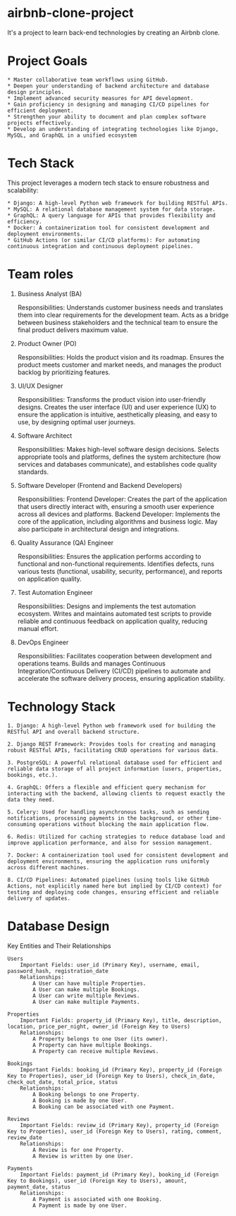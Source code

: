 # airbnb-clone-project
It's a project to learn back-end technologies by creating an Airbnb clone.

# Project Goals
    * Master collaborative team workflows using GitHub.
    * Deepen your understanding of backend architecture and database design principles.
    * Implement advanced security measures for API development.
    * Gain proficiency in designing and managing CI/CD pipelines for efficient deployment.
    * Strengthen your ability to document and plan complex software projects effectively.
    * Develop an understanding of integrating technologies like Django, MySQL, and GraphQL in a unified ecosystem

# Tech Stack
This project leverages a modern tech stack to ensure robustness and scalability:

    * Django: A high-level Python web framework for building RESTful APIs.
    * MySQL: A relational database management system for data storage.
    * GraphQL: A query language for APIs that provides flexibility and efficiency.
    * Docker: A containerization tool for consistent development and deployment environments.
    * GitHub Actions (or similar CI/CD platforms): For automating continuous integration and continuous deployment pipelines.

# Team roles
1. Business Analyst (BA)

    Responsibilities: Understands customer business needs and translates them into clear requirements for the development team. Acts as a bridge between business stakeholders and the technical team to ensure the final product delivers maximum value.

2. Product Owner (PO)

    Responsibilities: Holds the product vision and its roadmap. Ensures the product meets customer and market needs, and manages the product backlog by prioritizing features.

3. UI/UX Designer

    Responsibilities: Transforms the product vision into user-friendly designs. Creates the user interface (UI) and user experience (UX) to ensure the application is intuitive, aesthetically pleasing, and easy to use, by designing optimal user journeys.

4. Software Architect

    Responsibilities: Makes high-level software design decisions. Selects appropriate tools and platforms, defines the system architecture (how services and databases communicate), and establishes code quality standards.

5. Software Developer (Frontend and Backend Developers)

    Responsibilities:
        Frontend Developer: Creates the part of the application that users directly interact with, ensuring a smooth user experience across all devices and platforms.
        Backend Developer: Implements the core of the application, including algorithms and business logic. May also participate in architectural design and integrations.

6. Quality Assurance (QA) Engineer

    Responsibilities: Ensures the application performs according to functional and non-functional requirements. Identifies defects, runs various tests (functional, usability, security, performance), and reports on application quality.

7. Test Automation Engineer

    Responsibilities: Designs and implements the test automation ecosystem. Writes and maintains automated test scripts to provide reliable and continuous feedback on application quality, reducing manual effort.

8. DevOps Engineer

    Responsibilities: Facilitates cooperation between development and operations teams. Builds and manages Continuous Integration/Continuous Delivery (CI/CD) pipelines to automate and accelerate the software delivery process, ensuring application stability.

# Technology Stack

    1. Django: A high-level Python web framework used for building the RESTful API and overall backend structure.

    2. Django REST Framework: Provides tools for creating and managing robust RESTful APIs, facilitating CRUD operations for various data.

    3. PostgreSQL: A powerful relational database used for efficient and reliable data storage of all project information (users, properties, bookings, etc.).

    4. GraphQL: Offers a flexible and efficient query mechanism for interacting with the backend, allowing clients to request exactly the data they need.

    5. Celery: Used for handling asynchronous tasks, such as sending notifications, processing payments in the background, or other time-consuming operations without blocking the main application flow.

    6. Redis: Utilized for caching strategies to reduce database load and improve application performance, and also for session management.

    7. Docker: A containerization tool used for consistent development and deployment environments, ensuring the application runs uniformly across different machines.

    8. CI/CD Pipelines: Automated pipelines (using tools like GitHub Actions, not explicitly named here but implied by CI/CD context) for testing and deploying code changes, ensuring efficient and reliable delivery of updates.

# Database Design
Key Entities and Their Relationships

    Users
        Important Fields: user_id (Primary Key), username, email, password_hash, registration_date
        Relationships:
            A User can have multiple Properties.
            A User can make multiple Bookings.
            A User can write multiple Reviews.
            A User can make multiple Payments.

    Properties
        Important Fields: property_id (Primary Key), title, description, location, price_per_night, owner_id (Foreign Key to Users)
        Relationships:
            A Property belongs to one User (its owner).
            A Property can have multiple Bookings.
            A Property can receive multiple Reviews.

    Bookings
        Important Fields: booking_id (Primary Key), property_id (Foreign Key to Properties), user_id (Foreign Key to Users), check_in_date, check_out_date, total_price, status
        Relationships:
            A Booking belongs to one Property.
            A Booking is made by one User.
            A Booking can be associated with one Payment.

    Reviews
        Important Fields: review_id (Primary Key), property_id (Foreign Key to Properties), user_id (Foreign Key to Users), rating, comment, review_date
        Relationships:
            A Review is for one Property.
            A Review is written by one User.

    Payments
        Important Fields: payment_id (Primary Key), booking_id (Foreign Key to Bookings), user_id (Foreign Key to Users), amount, payment_date, status
        Relationships:
            A Payment is associated with one Booking.
            A Payment is made by one User.

